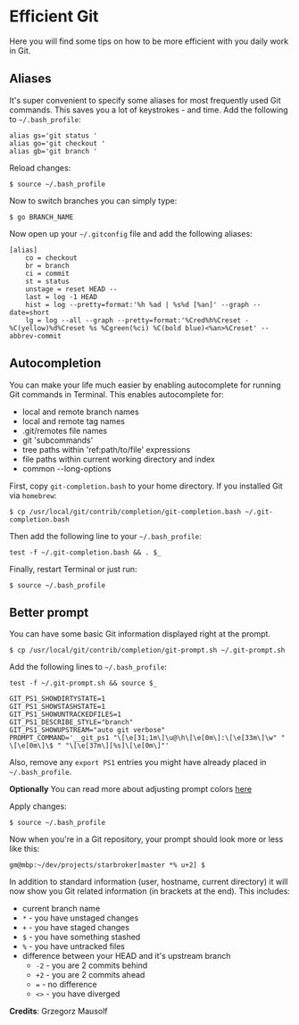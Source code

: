 # Efficient Git

Here you will find some tips on how to be more efficient with you daily work in Git.

## Aliases

It's super convenient to specify some aliases for most frequently used Git commands. This saves you a lot of keystrokes - and time. Add the following to `~/.bash_profile`:

```
alias gs='git status '
alias go='git checkout '
alias gb='git branch '
```

Reload changes:

```
$ source ~/.bash_profile
```

Now to switch branches you can simply type:

```
$ go BRANCH_NAME
```

Now open up your `~/.gitconfig` file and add the following aliases:

```
[alias]
    co = checkout
    br = branch
    ci = commit
    st = status
    unstage = reset HEAD --
    last = log -1 HEAD
    hist = log --pretty=format:'%h %ad | %s%d [%an]' --graph --date=short
    lg = log --all --graph --pretty=format:'%Cred%h%Creset -%C(yellow)%d%Creset %s %Cgreen(%ci) %C(bold blue)<%an>%Creset' --abbrev-commit
```

## Autocompletion

You can make your life much easier by enabling autocomplete for running Git commands in Terminal. This enables autocomplete for:

* local and remote branch names
* local and remote tag names
* .git/remotes file names
* git 'subcommands'
* tree paths within 'ref:path/to/file' expressions
* file paths within current working directory and index
* common --long-options

First, copy `git-completion.bash` to your home directory. If you installed Git via `homebrew`:

```
$ cp /usr/local/git/contrib/completion/git-completion.bash ~/.git-completion.bash
```

Then add the following line to your `~/.bash_profile`:

```
test -f ~/.git-completion.bash && . $_
```

Finally, restart Terminal or just run:

```
$ source ~/.bash_profile
```


## Better prompt

You can have some basic Git information displayed right at the prompt.

```
$ cp /usr/local/git/contrib/completion/git-prompt.sh ~/.git-prompt.sh

```

Add the following lines to `~/.bash_profile`:

```
test -f ~/.git-prompt.sh && source $_

GIT_PS1_SHOWDIRTYSTATE=1
GIT_PS1_SHOWSTASHSTATE=1
GIT_PS1_SHOWUNTRACKEDFILES=1
GIT_PS1_DESCRIBE_STYLE="branch"
GIT_PS1_SHOWUPSTREAM="auto git verbose"
PROMPT_COMMAND='__git_ps1 "\[\e[31;1m\]\u@\h\[\e[0m\]:\[\e[33m\]\w" " \[\e[0m\]\$ " "\[\e[37m\][%s]\[\e[0m\]"'
```

Also, remove any `export PS1` entries you might have already placed in `~/.bash_profile`.

**Optionally** You can read more about adjusting prompt colors [here](https://wiki.archlinux.org/index.php/Color_Bash_Prompt)

Apply changes:

```
$ source ~/.bash_profile
```

Now when you're in a Git repository, your prompt should look more or less like this:

```
gm@mbp:~/dev/projects/starbroker[master *% u+2] $ 
```

In addition to standard information (user, hostname, current directory) it will now show you Git related information (in brackets at the end). This includes:

* current branch name
* `*` - you have unstaged changes
* `+` - you have staged changes
* `$` - you have something stashed
* `%` - you have untracked files
* difference between your HEAD and it's upstream branch
  * `-2` - you are 2 commits behind
  * `+2` - you are 2 commits ahead
  * `=` - no difference
  * `<>` - you have diverged

**Credits**: Grzegorz Mausolf
